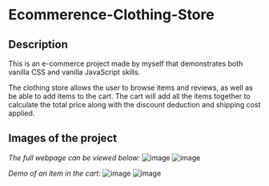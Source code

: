 # Ecommerence-Clothing-Store

## Description
This is an e-commerce project made by myself that demonstrates both vanilla CSS and vanilla JavaScript skills.

The clothing store allows the user to browse items and reviews, as well as be able to add items to the cart. The cart will add all the items together to calculate the total price along with the discount deduction and shipping cost applied.

## Images of the project
*The full webpage can be viewed below:*
![image](https://github.com/user-attachments/assets/97ee18f6-1b8c-4fde-8c3d-f6cdcb4ecd50)
![image](https://github.com/user-attachments/assets/abdc17a6-4728-46a9-bbd3-b93305d9cb95)


*Demo of an item in the cart:*
![image](https://github.com/user-attachments/assets/93bd8bae-9a60-4013-8d01-630c79a83f9b)
![image](https://github.com/user-attachments/assets/3a3c373a-7583-4273-aefe-7ed424eb0b0a)
